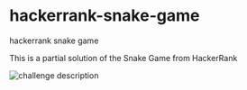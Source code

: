 # hackerrank-snake-game
hackerrank snake game

This is a partial solution of the Snake Game from HackerRank

![challenge description](challengedes.png)
